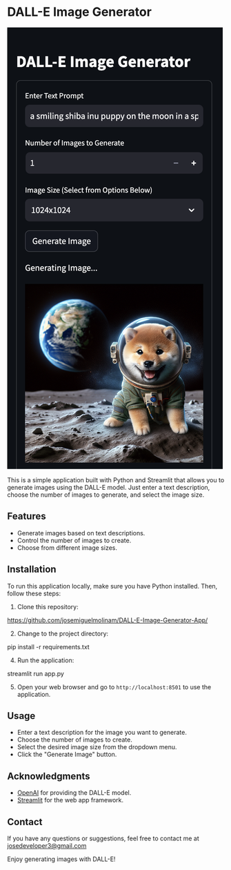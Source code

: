 # DALL-E Image Generator

![DALL-E Image Generator](https://github.com/josemiguelmolinam/DALL-E-Image-Generator-App/raw/main/screenshot-app.png)


This is a simple application built with Python and Streamlit that allows you to generate images using the DALL-E model. Just enter a text description, choose the number of images to generate, and select the image size.

## Features

- Generate images based on text descriptions.
- Control the number of images to create.
- Choose from different image sizes.

## Installation

To run this application locally, make sure you have Python installed. Then, follow these steps:

1. Clone this repository:

https://github.com/josemiguelmolinam/DALL-E-Image-Generator-App/


2. Change to the project directory:

pip install -r requirements.txt


4. Run the application:

streamlit run app.py


5. Open your web browser and go to `http://localhost:8501` to use the application.

## Usage

- Enter a text description for the image you want to generate.
- Choose the number of images to create.
- Select the desired image size from the dropdown menu.
- Click the "Generate Image" button.

## Acknowledgments

- [OpenAI](https://openai.com) for providing the DALL-E model.
- [Streamlit](https://streamlit.io) for the web app framework.

## Contact

If you have any questions or suggestions, feel free to contact me at josedeveloper3@gmail.com

Enjoy generating images with DALL-E!
